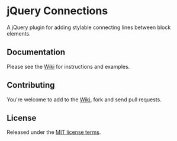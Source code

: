 jQuery Connections
==================
A jQuery plugin for adding stylable connecting lines between block elements.

## Documentation

Please see the [Wiki](https://github.com/musclesoft/jquery-connections/wiki) for instructions and examples.

## Contributing

You're welcome to add to the [Wiki](https://github.com/musclesoft/jquery-connections/wiki),
fork and send pull requests.

## License

Released under the [MIT license terms](LICENSE.txt).
